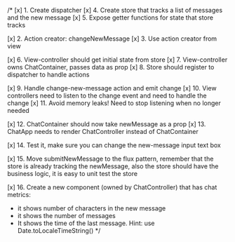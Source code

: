 /*
 [x] 1. Create dispatcher
 [x] 4. Create store that tracks a list of messages and the new message
 [x] 5. Expose getter functions for state that store tracks

 [x] 2. Action creator: changeNewMessage
 [x] 3. Use action creator from view

 [x] 6. View-controller should get initial state from store
 [x] 7. View-controller owns ChatContainer, passes data as prop
 [x] 8. Store should register to dispatcher to handle actions

 [x] 9. Handle change-new-message action and emit change
 [x] 10. View controllers need to listen to the change event and need to handle the change
 [x] 11. Avoid memory leaks! Need to stop listening when no longer needed

 [x] 12. ChatContainer should now take newMessage as a prop
 [x] 13. ChatApp needs to render ChatController instead of ChatContainer

 [x] 14. Test it, make sure you can change the new-message input text box

 [x] 15. Move submitNewMessage to the flux pattern, remember that the store is already tracking the newMessage,
        also the store should have the business logic, it is easy to unit test the store

 [x] 16. Create a new component (owned by ChatController) that has chat metrics:
   - it shows number of characters in the new message
   - it shows the number of messages
   - It shows the time of the last message. Hint: use Date.toLocaleTimeString()
 */
